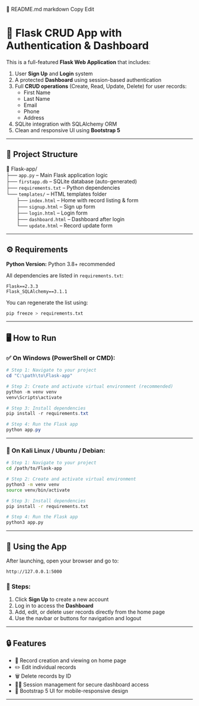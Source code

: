 📄 README.md
markdown
Copy
Edit
# 🧩 Flask CRUD App with Authentication & Dashboard

This is a full-featured **Flask Web Application** that includes:

1. User **Sign Up** and **Login** system
2. A protected **Dashboard** using session-based authentication
3. Full **CRUD operations** (Create, Read, Update, Delete) for user records:
   - First Name
   - Last Name
   - Email
   - Phone
   - Address
4. SQLite integration with SQLAlchemy ORM
5. Clean and responsive UI using **Bootstrap 5**

---

## 📂 Project Structure

📁 Flask-app/  
├── `app.py`                – Main Flask application logic  
├── `firstapp.db`           – SQLite database (auto-generated)  
├── `requirements.txt`      – Python dependencies  
└── `templates/`            – HTML templates folder  
  ├── `index.html`          – Home with record listing & form  
  ├── `signup.html`         – Sign up form  
  ├── `login.html`          – Login form  
  ├── `dashboard.html`      – Dashboard after login  
  └── `update.html`         – Record update form  

---

## ⚙️ Requirements

**Python Version:** Python 3.8+ recommended

All dependencies are listed in `requirements.txt`:

```text
Flask==2.3.3
Flask_SQLAlchemy==3.1.1
```

You can regenerate the list using:

```bash
pip freeze > requirements.txt
```

---

## 🖥️ How to Run

### ✅ On **Windows** (PowerShell or CMD):

```powershell
# Step 1: Navigate to your project
cd "C:\path\to\Flask-app"

# Step 2: Create and activate virtual environment (recommended)
python -m venv venv
venv\Scripts\activate

# Step 3: Install dependencies
pip install -r requirements.txt

# Step 4: Run the Flask app
python app.py
```

---

### 🐧 On **Kali Linux / Ubuntu / Debian**:

```bash
# Step 1: Navigate to your project
cd /path/to/Flask-app

# Step 2: Create and activate virtual environment
python3 -m venv venv
source venv/bin/activate

# Step 3: Install dependencies
pip install -r requirements.txt

# Step 4: Run the Flask app
python3 app.py
```

---

## 🚀 Using the App

After launching, open your browser and go to:

```
http://127.0.0.1:5000
```

### 📝 Steps:

1. Click **Sign Up** to create a new account
2. Log in to access the **Dashboard**
3. Add, edit, or delete user records directly from the home page
4. Use the navbar or buttons for navigation and logout

---

## 🔒 Features

- 🧾 Record creation and viewing on home page
- ✏️ Edit individual records
- 🗑️ Delete records by ID
- 🧑‍💻 Session management for secure dashboard access
- 🎨 Bootstrap 5 UI for mobile-responsive design

---

